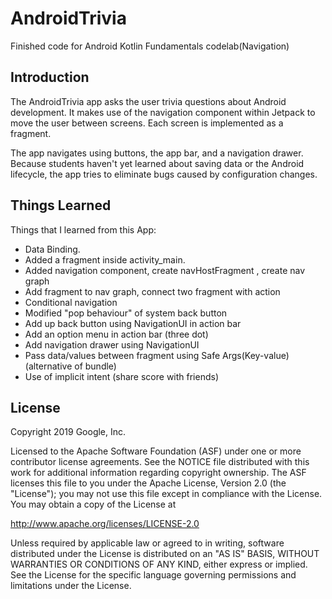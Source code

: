 AndroidTrivia
============================

Finished code for Android Kotlin Fundamentals codelab(Navigation)

Introduction
------------

The AndroidTrivia app asks the user trivia questions about Android development.
It makes use of the navigation component within Jetpack to move the user between
screens. Each screen is implemented as a fragment.

The app navigates using buttons, the app bar, and a navigation drawer. Because
students haven't yet learned about saving data or the Android lifecycle, the app
tries to eliminate bugs caused by configuration changes.

Things Learned
-------------

Things that I learned from this App:
- Data Binding.
- Added a fragment inside activity_main.
- Added navigation component, create navHostFragment , create nav graph
- Add fragment to nav graph, connect two fragment with action
- Conditional navigation
- Modified "pop behaviour" of system back button
- Add up back button using NavigationUI in action bar
- Add an option menu in action bar (three dot)
- Add navigation drawer using NavigationUI
- Pass data/values between fragment using Safe Args(Key-value) (alternative of bundle)
- Use of implicit intent (share score with friends)


License
-------

Copyright 2019 Google, Inc.

Licensed to the Apache Software Foundation (ASF) under one or more contributor
license agreements.  See the NOTICE file distributed with this work for
additional information regarding copyright ownership.  The ASF licenses this
file to you under the Apache License, Version 2.0 (the "License"); you may not
use this file except in compliance with the License.  You may obtain a copy of
the License at

  http://www.apache.org/licenses/LICENSE-2.0

Unless required by applicable law or agreed to in writing, software
distributed under the License is distributed on an "AS IS" BASIS, WITHOUT
WARRANTIES OR CONDITIONS OF ANY KIND, either express or implied.  See the
License for the specific language governing permissions and limitations under
the License.